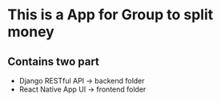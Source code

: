 # This is a App for Group to split money
## Contains two part
- Django RESTful API -> backend folder
- React Native App UI -> frontend folder
